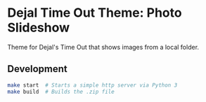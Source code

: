 # Dejal Time Out Theme: Photo Slideshow

Theme for Dejal's Time Out that shows images from a local folder.

## Development

```bash
make start  # Starts a simple http server via Python 3
make build  # Builds the .zip file
```
